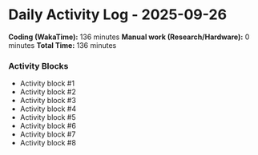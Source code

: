 # Daily Activity Log - 2025-09-26

**Coding (WakaTime):** 136 minutes
**Manual work (Research/Hardware):** 0 minutes
**Total Time:** 136 minutes

### Activity Blocks
- Activity block #1
- Activity block #2
- Activity block #3
- Activity block #4
- Activity block #5
- Activity block #6
- Activity block #7
- Activity block #8
